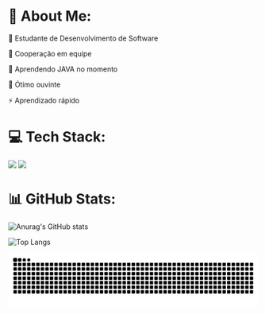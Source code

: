 # 💫 About Me:

🔭 Estudante de Desenvolvimento de Software

🤝 Cooperação em equipe

🌱 Aprendendo JAVA no momento

💬 Ótimo ouvinte

⚡ Aprendizado rápido


# 💻 Tech Stack:


<img src="https://cdn.jsdelivr.net/gh/devicons/devicon@latest/icons/java/java-original.svg" height="60"/>  
<img src="https://cdn.jsdelivr.net/gh/devicons/devicon@latest/icons/mysql/mysql-original-wordmark.svg" height="60"/>

  
# 📊 GitHub Stats:


![Anurag's GitHub stats](https://github-readme-stats.vercel.app/api?username=Schuab3000s&show_icons=true&theme=gotham&include_all_commits=true)


![Top Langs](https://github-readme-stats.vercel.app/api/top-langs/?username=Schuab3000s&hide_progress=false&layout=compact&theme=gotham)

<picture>
  <source media="(prefers-color-scheme: dark)" srcset="https://raw.githubusercontent.com/Schuab3000s/Schuab3000s/output/github-contribution-grid-snake-dark.svg">
  <source media="(prefers-color-scheme: light)" srcset="https://raw.githubusercontent.com/Schuab3000s/Schuab3000s/output/github-contribution-grid-snake.svg">
  <img alt="github contribution grid snake animation" src="https://raw.githubusercontent.com/Schuab3000s/Schuab3000s/output/github-contribution-grid-snake.svg">
</picture>
